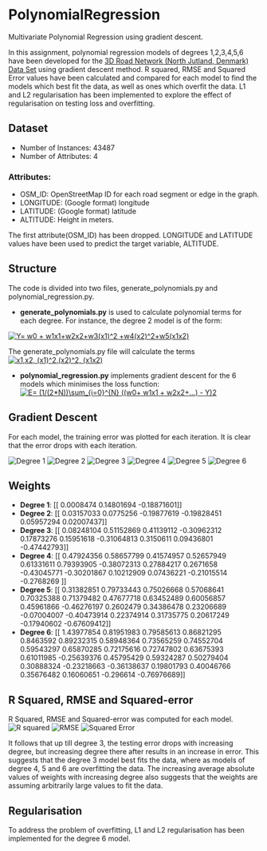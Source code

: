 # PolynomialRegression
Multivariate Polynomial Regression using gradient descent.

In this assignment, polynomial regression models of degrees 1,2,3,4,5,6 have been developed for the [3D Road Network (North Jutland, Denmark) Data Set](https://archive.ics.uci.edu/ml/datasets/3D+Road+Network+(North+Jutland%2C+Denmark))  using gradient descent method. R squared, RMSE and Squared Error values have been calculated and compared for each model to find the models which best fit the data, as well as ones which overfit the data. L1 and L2 regularisation has been implemented to explore the effect of regularisation on testing loss and overfitting.

## Dataset
- Number of Instances: 43487
- Number of Attributes: 4

### Attributes:
 - OSM_ID: OpenStreetMap ID for each road segment or edge in the graph.
 - LONGITUDE: (Google format) longitude
 - LATITUDE: (Google format) latitude
 - ALTITUDE: Height in meters. 
 
The first attribute(OSM_ID) has been dropped. LONGITUDE and LATITUDE values have been used to predict the target variable, ALTITUDE.

## Structure
The code is divided into two files, generate_polynomials.py and polynomial_regression.py. 
- **generate_polynomials.py** is used to calculate polynomial terms for each degree. For instance, the degree 2 model is of the form: 

<a href="https://www.codecogs.com/eqnedit.php?latex=Y=&space;w0&space;&plus;&space;w1x1&plus;w2x2&plus;w3(x1)^2&space;&plus;w4(x2)^2&plus;w5(x1x2)" target="_blank"><img src="https://latex.codecogs.com/gif.latex?Y=&space;w0&space;&plus;&space;w1x1&plus;w2x2&plus;w3(x1)^2&space;&plus;w4(x2)^2&plus;w5(x1x2)" title="Y= w0 + w1x1+w2x2+w3(x1)^2 +w4(x2)^2+w5(x1x2)" /></a>

The generate_polynomials.py file will calculate the terms <a href="https://www.codecogs.com/eqnedit.php?latex=x1,x2,&space;(x1)^2,(x2)^2,&space;(x1x2)" target="_blank"><img src="https://latex.codecogs.com/gif.latex?x1,x2,&space;(x1)^2,(x2)^2,&space;(x1x2)" title="x1,x2, (x1)^2,(x2)^2, (x1x2)" /></a>

- **polynomial_regression.py** implements gradient descent for the 6 models which minimises the loss function:
<a href="https://www.codecogs.com/eqnedit.php?latex=E=&space;(1/(2*N))\sum_{i=0}^{N}&space;((w0&plus;&space;w1x1&space;&plus;&space;w2x2&plus;...)&space;-&space;Y)2" target="_blank"><img src="https://latex.codecogs.com/gif.latex?E=&space;(1/(2*N))\sum_{i=0}^{N}&space;((w0&plus;&space;w1x1&space;&plus;&space;w2x2&plus;...)&space;-&space;Y)2" title="E= (1/(2*N))\sum_{i=0}^{N} ((w0+ w1x1 + w2x2+...) - Y)2" /></a>

## Gradient Descent

For each model, the training error was plotted for each iteration. It is clear that the error drops with each iteration.

![Degree 1](https://github.com/prathmachowksey/PolynomialRegression/blob/master/degree1.png)
![Degree 2](https://github.com/prathmachowksey/PolynomialRegression/blob/master/degree2.png)
![Degree 3](https://github.com/prathmachowksey/PolynomialRegression/blob/master/degree3.png)
![Degree 4](https://github.com/prathmachowksey/PolynomialRegression/blob/master/degree4.png)
![Degree 5](https://github.com/prathmachowksey/PolynomialRegression/blob/master/degree5.png)
![Degree 6](https://github.com/prathmachowksey/PolynomialRegression/blob/master/degree6.png)

## Weights
- **Degree 1**: [[ 0.0008474   0.14801694 -0.18871601]]
- **Degree 2**: [[ 0.03157033  0.0775256  -0.19877619 -0.19828451  0.05957294  0.02007437]]
- **Degree 3**: [[ 0.08248104  0.51152869  0.41139112 -0.30962312  0.17873276  0.15951618 -0.31064813  0.3150611   0.09436801 -0.47442793]]
- **Degree 4**: [[ 0.47924356  0.58657799  0.41574957  0.52657949  0.61331611  0.79393905 -0.38072313  0.27884217  0.2671658  -0.43045771 -0.30201867  0.10212909 0.07436221 -0.21015514 -0.2768269 ]]
- **Degree 5**: [[ 0.31382851  0.79733443  0.75026668  0.57068641  0.70325388  0.71379482 0.47677718  0.63452489  0.60056857  0.45961866 -0.46276197  0.2602479 0.34386478  0.23206689 -0.07004007 -0.40473914  0.22374914  0.31735775 0.20617249 -0.17940602 -0.67609412]]
- **Degree 6**: [[ 1.43977854  0.81951983  0.79585613  0.86821295  0.8463592   0.89232315 0.58948364  0.73565259  0.74552704  0.59543297  0.65870285  0.72175616 0.72747802  0.63675393  0.61011985 -0.25639376  0.45795429  0.59324287 0.50279404  0.30888324 -0.23218663 -0.36138637  0.19801793  0.40046766 0.35676482  0.16060651 -0.296614   -0.76976689]]

## R Squared, RMSE and Squared-error
R Squared, RMSE and Squared-error was computed for each model.
![R squared](https://github.com/prathmachowksey/PolynomialRegression/blob/master/r2.png)
![RMSE](https://github.com/prathmachowksey/PolynomialRegression/blob/master/rmse.png)
![Squared Error](https://github.com/prathmachowksey/PolynomialRegression/blob/master/squared_error.png)


It follows that up till degree 3, the testing error drops with increasing degree, but increasing degree there after results in an increase in error. This suggests that the degree 3 model best fits the data, where as models of degree 4, 5 and 6 are overfitting the data. The increasing average absolute values of weights with increasing degree also suggests that the weights are assuming arbitrarily large values to fit the data. 

## Regularisation
To address the problem of overfitting, L1 and L2 regularisation has been implemented for the degree 6 model. 


